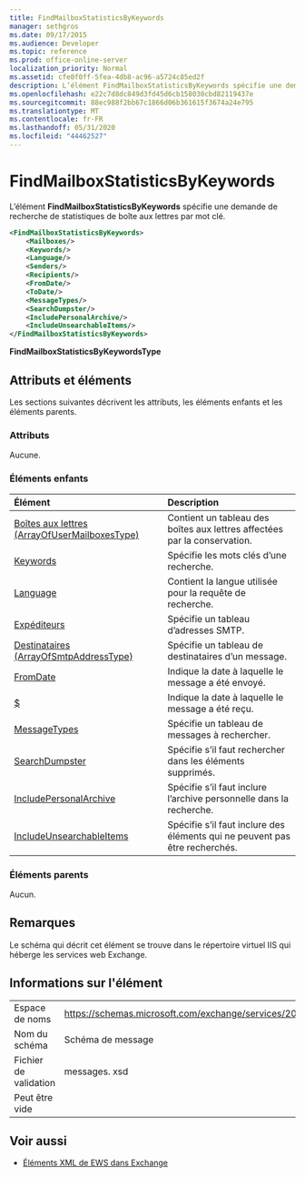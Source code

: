 ```yaml
---
title: FindMailboxStatisticsByKeywords
manager: sethgros
ms.date: 09/17/2015
ms.audience: Developer
ms.topic: reference
ms.prod: office-online-server
localization_priority: Normal
ms.assetid: cfe0f0ff-5fea-4db8-ac96-a5724c85ed2f
description: L’élément FindMailboxStatisticsByKeywords spécifie une demande de recherche de statistiques de boîte aux lettres par mot clé.
ms.openlocfilehash: e22c7d8dc849d3fd45d6cb158030cbd82119437e
ms.sourcegitcommit: 88ec988f2bb67c1866d06b361615f3674a24e795
ms.translationtype: MT
ms.contentlocale: fr-FR
ms.lasthandoff: 05/31/2020
ms.locfileid: "44462527"
---
```

# <a name="findmailboxstatisticsbykeywords"></a>FindMailboxStatisticsByKeywords

L’élément **FindMailboxStatisticsByKeywords** spécifie une demande de recherche de statistiques de boîte aux lettres par mot clé. 
  
```XML
<FindMailboxStatisticsByKeywords>
    <Mailboxes/>
    <Keywords/>
    <Language/>
    <Senders/>
    <Recipients/>
    <FromDate/>
    <ToDate/>
    <MessageTypes/>
    <SearchDumpster/>
    <IncludePersonalArchive/>
    <IncludeUnsearchableItems/>
</FindMailboxStatisticsByKeywords>
```

 **FindMailboxStatisticsByKeywordsType**
## <a name="attributes-and-elements"></a>Attributs et éléments

Les sections suivantes décrivent les attributs, les éléments enfants et les éléments parents.
  
### <a name="attributes"></a>Attributs

Aucune.
  
### <a name="child-elements"></a>Éléments enfants

|**Élément**|**Description**|
|:-----|:-----|
|[Boîtes aux lettres (ArrayOfUserMailboxesType)](mailboxes-arrayofusermailboxestype.md) <br/> |Contient un tableau des boîtes aux lettres affectées par la conservation.  <br/> |
|[Keywords](keywords-ex15websvcsotherref.md) <br/> |Spécifie les mots clés d’une recherche.  <br/> |
|[Language](language.md) <br/> |Contient la langue utilisée pour la requête de recherche.  <br/> |
|[Expéditeurs](senders.md) <br/> |Spécifie un tableau d’adresses SMTP.  <br/> |
|[Destinataires (ArrayOfSmtpAddressType)](recipients-arrayofsmtpaddresstype.md) <br/> |Spécifie un tableau de destinataires d’un message.  <br/> |
|[FromDate](fromdate.md) <br/> |Indique la date à laquelle le message a été envoyé.  <br/> |
|[$](todate.md) <br/> |Indique la date à laquelle le message a été reçu.  <br/> |
|[MessageTypes](messagetypes.md) <br/> |Spécifie un tableau de messages à rechercher.  <br/> |
|[SearchDumpster](searchdumpster.md) <br/> |Spécifie s’il faut rechercher dans les éléments supprimés.  <br/> |
|[IncludePersonalArchive](includepersonalarchive.md) <br/> |Spécifie s’il faut inclure l’archive personnelle dans la recherche.  <br/> |
|[IncludeUnsearchableItems](includeunsearchableitems.md) <br/> |Spécifie s’il faut inclure des éléments qui ne peuvent pas être recherchés.  <br/> |
   
### <a name="parent-elements"></a>Éléments parents

Aucun.
  
## <a name="remarks"></a>Remarques

Le schéma qui décrit cet élément se trouve dans le répertoire virtuel IIS qui héberge les services web Exchange.
  
## <a name="element-information"></a>Informations sur l'élément

|||
|:-----|:-----|
|Espace de noms  <br/> |https://schemas.microsoft.com/exchange/services/2006/messages  <br/> |
|Nom du schéma  <br/> |Schéma de message  <br/> |
|Fichier de validation  <br/> |messages. xsd  <br/> |
|Peut être vide  <br/> ||
   
## <a name="see-also"></a>Voir aussi



- [Éléments XML de EWS dans Exchange](ews-xml-elements-in-exchange.md)


